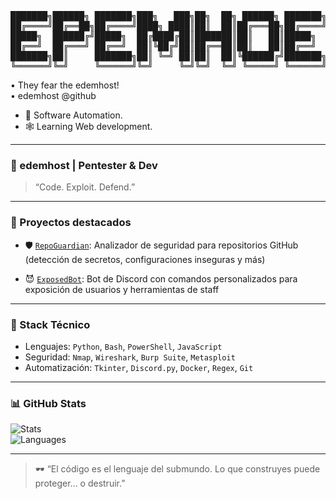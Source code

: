 <p align="center">
<pre>
███████╗██████╗ ███████╗███╗   ███╗██╗  ██╗ ██████╗ ███████╗████████╗
██╔════╝██╔══██╗██╔════╝████╗ ████║██║  ██║██╔═══██╗██╔════╝╚══██╔══╝
█████╗  ██████╔╝█████╗  ██╔████╔██║███████║██║   ██║█████╗     ██║   
██╔══╝  ██╔═══╝ ██╔══╝  ██║╚██╔╝██║██╔══██║██║   ██║██╔══╝     ██║   
███████╗██║     ███████╗██║ ╚═╝ ██║██║  ██║╚██████╔╝███████╗   ██║   
╚══════╝╚═╝     ╚══════╝╚═╝     ╚═╝╚═╝  ╚═╝ ╚═════╝ ╚══════╝   ╚═╝   
</pre>
</p>


• They fear the edemhost!  
• edemhost @github

- 🧰 Software Automation.  
- 🕸️ Learning Web development.

---

### 👾 edemhost | Pentester & Dev

> “Code. Exploit. Defend.”

---

### 🚀 Proyectos destacados

- 🛡️ [`RepoGuardian`](https://github.com/edemhost/repoguardian): Analizador de seguridad para repositorios GitHub (detección de secretos, configuraciones inseguras y más)

- 😈 [`ExposedBot`](https://github.com/edemhost/exposedbot): Bot de Discord con comandos personalizados para exposición de usuarios y herramientas de staff

---

### 🧠 Stack Técnico

- Lenguajes: `Python`, `Bash`, `PowerShell`, `JavaScript`  
- Seguridad: `Nmap`, `Wireshark`, `Burp Suite`, `Metasploit`  
- Automatización: `Tkinter`, `Discord.py`, `Docker`, `Regex`, `Git`

---

### 📊 GitHub Stats

![Stats](https://github-readme-stats.vercel.app/api?username=edemhost&show_icons=true&theme=tokyonight&hide_title=true&hide_border=true)  
![Languages](https://github-readme-stats.vercel.app/api/top-langs/?username=edemhost&layout=compact&theme=tokyonight&hide_border=true)

---

> 🕶️ “El código es el lenguaje del submundo. Lo que construyes puede proteger… o destruir.”



